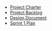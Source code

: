 
- [Project Charter](project-charter.md)
- [Project Backlog](project-backlog.md)
- [Design Document](design-document.md)
- [Sprint 1 Plan](sprint-one-planning.md)
